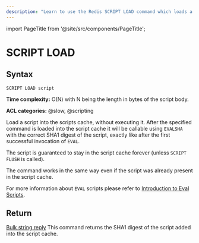 ```yaml
---
description: "Learn to use the Redis SCRIPT LOAD command which loads a script into cache."
---
```


import PageTitle from '@site/src/components/PageTitle';

# SCRIPT LOAD

<PageTitle title="Redis SCRIPT LOAD Command (Documentation) | Dragonfly" />

## Syntax

    SCRIPT LOAD script

**Time complexity:** O(N) with N being the length in bytes of the script body.

**ACL categories:** @slow, @scripting

Load a script into the scripts cache, without executing it.
After the specified command is loaded into the script cache it will be callable
using `EVALSHA` with the correct SHA1 digest of the script, exactly like after
the first successful invocation of `EVAL`.

The script is guaranteed to stay in the script cache forever (unless `SCRIPT
FLUSH` is called).

The command works in the same way even if the script was already present in the
script cache.

For more information about `EVAL` scripts please refer to [Introduction to Eval Scripts](https://redis.io/topics/eval-intro).

## Return

[Bulk string reply](https://redis.io/docs/reference/protocol-spec/#bulk-strings) This command returns the SHA1 digest of the script added into the
script cache.
